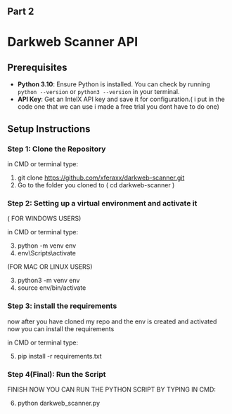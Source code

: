 ## Part 2

# Darkweb Scanner API

## Prerequisites
- **Python 3.10**: Ensure Python is installed. You can check by running `python --version` or `python3 --version` in your terminal.
- **API Key**: Get an IntelX API key and save it for configuration.( i put in the code one that we can use i made a free trial you dont have to do one)

## Setup Instructions

### Step 1: Clone the Repository

in CMD or terminal type:
1) git clone https://github.com/xferaxx/darkweb-scanner.git
2) Go to the folder you cloned to ( cd darkweb-scanner )

### Step 2: Setting up a virtual environment and activate it

( FOR WINDOWS USERS)

in CMD or terminal type:

3) python -m venv env
4) env\Scripts\activate

   
(FOR MAC OR LINUX USERS)

3) python3 -m venv env
5) source env/bin/activate

   
### Step 3: install the requirements 
now after you have cloned my repo and the env is created and activated now you can install the requirements

in CMD or terminal type:

5) pip install -r requirements.txt


### Step 4(Final): Run the Script

FINISH NOW YOU CAN RUN THE PYTHON SCRIPT BY TYPING IN CMD:

6) python darkweb_scanner.py
